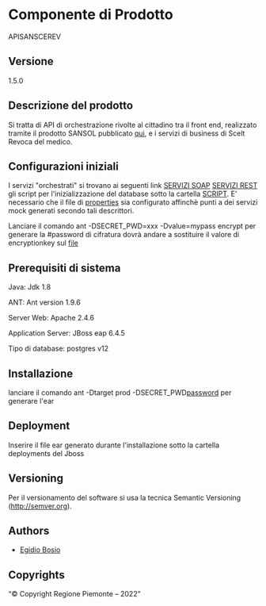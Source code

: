 # Componente di Prodotto

APISANSCEREV

## Versione

1.5.0

## Descrizione del prodotto

Si tratta di API di orchestrazione rivolte al cittadino tra il front end, realizzato tramite il prodotto SANSOL pubblicato [qui](<https://github.com/regione-piemonte/sansol>), e i servizi di business di Scelt Revoca del medico.

## Configurazioni iniziali

I servizi "orchestrati" si trovano ai seguenti link [SERVIZI SOAP](docs/wsdl) [SERVIZI REST](docs/yaml) gli script per l'inizializzazione del database sotto la cartella [SCRIPT](docs/sql). E' necessario che il file di [properties](buildfiles/prod.properties) sia configurato affinchè punti a dei servizi mock generati secondo tali descrittori.

Lanciare il comando ant -DSECRET_PWD=xxx -Dvalue=mypass encrypt per generare la #password di cifratura  dovrà andare a sostituire il valore di encryptionkey sul  [file](buildfiles/prod.properties)

## Prerequisiti di sistema

Java:
Jdk 1.8

ANT:
Ant version 1.9.6

Server Web:
Apache 2.4.6

Application Server:
JBoss eap 6.4.5

Tipo di database:
postgres v12

## Installazione

lanciare il comando ant -Dtarget prod -DSECRET_PWD[password](#password) per generare l'ear

## Deployment

Inserire il file ear generato durante l'installazione sotto la cartella deployments del Jboss

## Versioning

Per il versionamento del software si usa la tecnica Semantic Versioning (http://semver.org).

## Authors

* [Egidio Bosio](https://github.com/egidio-bosio)

## Copyrights

“© Copyright Regione Piemonte – 2022”
